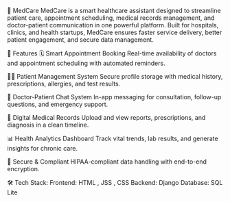 🏥 MedCare
MedCare is a smart healthcare assistant designed to streamline patient care, appointment scheduling, medical records management, and doctor-patient communication in one powerful platform. Built for hospitals, clinics, and health startups, MedCare ensures faster service delivery, better patient engagement, and secure data management.

🚀 Features
🗓️ Smart Appointment Booking
Real-time availability of doctors and appointment scheduling with automated reminders.

👩‍⚕️ Patient Management System
Secure profile storage with medical history, prescriptions, allergies, and test results.

💬 Doctor-Patient Chat System
In-app messaging for consultation, follow-up questions, and emergency support.

📁 Digital Medical Records
Upload and view reports, prescriptions, and diagnosis in a clean timeline.

📊 Health Analytics Dashboard
Track vital trends, lab results, and generate insights for chronic care.

🔐 Secure & Compliant
HIPAA-compliant data handling with end-to-end encryption.

🛠️ Tech Stack:
Frontend: HTML , JSS , CSS
Backend: Django
Database: SQL Lite


